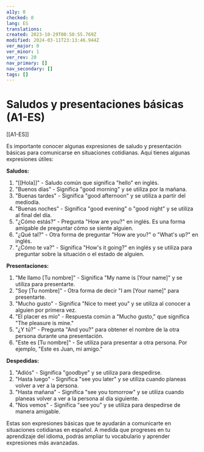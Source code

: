 ```yaml
---
a11y: 0
checked: 0
lang: ES
translations: 
created: 2023-10-29T00:50:55.769Z
modified: 2024-03-11T23:13:46.944Z
ver_major: 0
ver_minor: 1
ver_rev: 20
nav_primary: []
nav_secondary: []
tags: []
---
```

# Saludos y presentaciones básicas (A1-ES)

[[A1-ES]]

Es importante conocer algunas expresiones de saludo y presentación básicas para comunicarse en situaciones cotidianas. Aquí tienes algunas expresiones útiles:

**Saludos:**

1. "[[Hola]]" - Saludo común que significa "hello" en inglés.
2. "Buenos días" - Significa "good morning" y se utiliza por la mañana.
3. "Buenas tardes" - Significa "good afternoon" y se utiliza a partir del mediodía.
4. "Buenas noches" - Significa "good evening" o "good night" y se utiliza al final del día.
5. "¿Cómo estás?" - Pregunta "How are you?" en inglés. Es una forma amigable de preguntar cómo se siente alguien.
6. "¿Qué tal?" - Otra forma de preguntar "How are you?" o "What's up?" en inglés.
7. "¿Cómo te va?" - Significa "How's it going?" en inglés y se utiliza para preguntar sobre la situación o el estado de alguien.

**Presentaciones:**

1. "Me llamo [Tu nombre]" - Significa "My name is [Your name]" y se utiliza para presentarte.
2. "Soy [Tu nombre]" - Otra forma de decir "I am [Your name]" para presentarte.
3. "Mucho gusto" - Significa "Nice to meet you" y se utiliza al conocer a alguien por primera vez.
4. "El placer es mío" - Respuesta común a "Mucho gusto," que significa "The pleasure is mine."
5. "¿Y tú?" - Pregunta "And you?" para obtener el nombre de la otra persona durante una presentación.
6. "Este es [Tu nombre]" - Se utiliza para presentar a otra persona. Por ejemplo, "Este es Juan, mi amigo."

**Despedidas:**

1. "Adiós" - Significa "goodbye" y se utiliza para despedirse.
2. "Hasta luego" - Significa "see you later" y se utiliza cuando planeas volver a ver a la persona.
3. "Hasta mañana" - Significa "see you tomorrow" y se utiliza cuando planeas volver a ver a la persona al día siguiente.
4. "Nos vemos" - Significa "see you" y se utiliza para despedirse de manera amigable.

Estas son expresiones básicas que te ayudarán a comunicarte en situaciones cotidianas en español. A medida que progreses en tu aprendizaje del idioma, podrás ampliar tu vocabulario y aprender expresiones más avanzadas.
